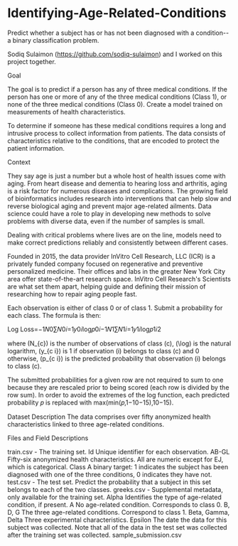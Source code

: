 # Identifying-Age-Related-Conditions
Predict whether a subject has or has not been diagnosed with a condition-- a binary classification problem.

Sodiq Sulaimon (https://github.com/sodiq-sulaimon) and I worked on this project together.

Goal

The goal is to predict if a person has any of three medical conditions. If the person has one or more of any of the three medical conditions (Class 1), or none of the three medical conditions (Class 0). Create a model trained on measurements of health characteristics.

To determine if someone has these medical conditions requires a long and intrusive process to collect information from patients. The data consists of characteristics relative to the conditions, that are encoded to protect the patient information.

Context

They say age is just a number but a whole host of health issues come with aging. From heart disease and dementia to hearing loss and arthritis, aging is a risk factor for numerous diseases and complications. The growing field of bioinformatics includes research into interventions that can help slow and reverse biological aging and prevent major age-related ailments. Data science could have a role to play in developing new methods to solve problems with diverse data, even if the number of samples is small.

Dealing with critical problems where lives are on the line, models need to make correct predictions reliably and consistently between different cases.

Founded in 2015, the data provider InVitro Cell Research, LLC (ICR) is a privately funded company focused on regenerative and preventive personalized medicine. Their offices and labs in the greater New York City area offer state-of-the-art research space. InVitro Cell Research's Scientists are what set them apart, helping guide and defining their mission of researching how to repair aging people fast.

Each observation is either of class 0 or of class 1. Submit a probability for each class. The formula is then:

Log Loss=−1𝑁0∑𝑁0𝑖=1𝑦0𝑖log𝑝0𝑖−1𝑁1∑𝑁1𝑖=1𝑦1𝑖log𝑝1𝑖2

where (N_{c}) is the number of observations of class (c), (\log) is the natural logarithm, (y_{c i}) is 1 if observation (i) belongs to class (c) and 0 otherwise, (p_{c i}) is the predicted probability that observation (i) belongs to class (c).

The submitted probabilities for a given row are not required to sum to one because they are rescaled prior to being scored (each row is divided by the row sum). In order to avoid the extremes of the log function, each predicted probability 𝑝 is replaced with max(min(𝑝,1−10−15),10−15).

Dataset Description
The data comprises over fifty anonymized health characteristics linked to three age-related conditions. 

Files and Field Descriptions

train.csv - The training set.
Id Unique identifier for each observation.
AB-GL Fifty-six anonymized health characteristics. All are numeric except for EJ, which is categorical.
Class A binary target: 1 indicates the subject has been diagnosed with one of the three conditions, 0 indicates they have not.
test.csv - The test set. Predict the probability that a subject in this set belongs to each of the two classes.
greeks.csv - Supplemental metadata, only available for the training set.
Alpha Identifies the type of age-related condition, if present.
A No age-related condition. Corresponds to class 0.
B, D, G The three age-related conditions. Correspond to class 1.
Beta, Gamma, Delta Three experimental characteristics.
Epsilon The date the data for this subject was collected. Note that all of the data in the test set was collected after the training set was collected.
sample_submission.csv

